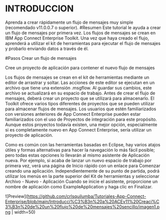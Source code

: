 # INTRODUCCION
Aprenda a crear rápidamente un flujo de mensajes muy simple (recomendado v11.0.0.7 o superior).
#Resumen
Este tutorial le ayuda a crear un flujo de mensajes por primera vez. Los flujos de mensajes se crean en IBM App Connect Enterprise Toolkit.
Una vez que haya creado el flujo, aprenderá a utilizar el kit de herramientas para ejecutar el flujo de mensajes y probarlo enviando datos a través de él.

#Pasos
Crear un flujo de mensajes

Cree un proyecto de aplicación para contener el nuevo flujo de mensajes

Los flujos de mensajes se crean en el kit de herramientas mediante un editor de arrastrar y soltar. Las acciones de este editor se ejecutan en un archivo que tiene una extensión .msgflow. Al guardar sus cambios, este archivo se actualizará en su espacio de trabajo. Antes de crear el flujo de mensajes, deberá crear un proyecto que se utilizará para almacenarlo. El Toolkit ofrece varios tipos diferentes de proyectos que se pueden utilizar para almacenar flujos de mensajes. Los usuarios que estén familiarizados con versiones anteriores de App Connect Enterprise pueden estar familiarizados con el uso de Proyectos de integración para este propósito. Aunque estos proyectos todavía existen, una mejor opción, especialmente si es completamente nuevo en App Connect Enterprise, sería utilizar un proyecto de aplicación.

Como es común con las herramientas basadas en Eclipse, hay varios atajos útiles y formas alternativas para hacer la navegación lo más fácil posible; pero todas estas opciones lo llevarán al mismo asistente de Aplicación nueva. Por ejemplo, si acaba de lanzar un nuevo espacio de trabajo por primera vez, verá una página de Inicio rápido con un enlace para Comenzar creando una aplicación. Independientemente de su punto de partida, podrá utilizar los menús en la parte superior del Kit de herramientas y seleccionar Archivo - Nuevo - Aplicación
Cuando se inicie el asistente, proporcione un nombre de aplicación como ExampleApplication y haga clic en Finalizar.



![Preview](https://github.com/crlsquilumba/Tutoriales-App-Connect-Enterprise/blob/main/Introducci%C3%B3n%20a%20ACEv11%20Creaci%C3%B3n%20de%20un%20flujo%20de%20mensajes%20sencillo/imagen1.png | width=50)
